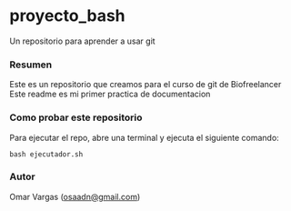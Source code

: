 # proyecto_bash
Un repositorio para aprender a usar git

### Resumen
Este es un repositorio que creamos para el curso de git de Biofreelancer  
Este readme es mi primer practica de documentacion

### Como probar este repositorio
Para ejecutar el repo, abre una terminal y ejecuta el siguiente comando:  

~~~
bash ejecutador.sh
~~~

### Autor
Omar Vargas (osaadn@gmail.com)
